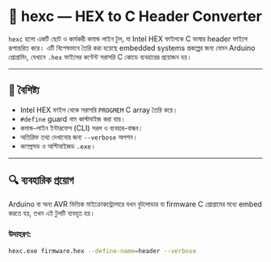 # 🔧 hexc — HEX to C Header Converter

`hexc` হলো একটি ছোট ও কার্যকরী কমান্ড লাইন টুল, যা Intel HEX ফাইলকে C ভাষার header ফাইলে রূপান্তরিত করে। এটি বিশেষভাবে তৈরি করা হয়েছে embedded systems প্রকল্পের জন্য যেমন Arduino প্রোগ্রামিং, যেখানে `.hex` ফাইলের কন্টেন্ট সরাসরি C কোডে ব্যবহারের প্রয়োজন হয়।

---

## 🧩 বৈশিষ্ট্য

- Intel HEX ফাইল থেকে সরাসরি `PROGMEM` C array তৈরি করে।
- `#define` guard নাম কাস্টমাইজ করা যায়।
- কমান্ড-লাইন ইন্টারফেস (CLI) সরল ও ব্যবহার-বান্ধব।
- অতিরিক্ত তথ্য দেখানোর জন্য `--verbose` অপশন।
- কম্প্রেসড ও অপ্টিমাইজড `.exe`।

---

## 🔍 ব্যবহারিক প্রয়োগ

Arduino বা অন্য AVR ভিত্তিক মাইক্রোকন্ট্রোলারে যখন বুটলোডার বা firmware C প্রোগ্রামের মধ্যে embed করতে হয়, তখন এই টুলটি ব্যবহৃত হয়।

### উদাহরণ:

```bash
hexc.exe firmware.hex --define-name=header --verbose
